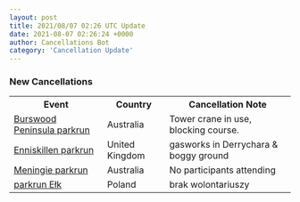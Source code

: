 ```yaml
---
layout: post
title: 2021/08/07 02:26 UTC Update
date: 2021-08-07 02:26:24 +0000
author: Cancellations Bot
category: 'Cancellation Update'
---
```


<h3>New Cancellations</h3>
<div class='hscrollable'>
<table style='width: 100%'>
    <tr>
        <th>Event</th>
        <th>Country</th>
        <th>Cancellation Note</th>
    </tr>
    <tr>
        <td><a href="https://www.parkrun.com.au/burswoodpeninsula">Burswood Peninsula parkrun</a></td>
        <td>Australia</td>
        <td>Tower crane in use, blocking course.</td>
    </tr>
    <tr>
        <td><a href="https://www.parkrun.org.uk/enniskillen">Enniskillen parkrun</a></td>
        <td>United Kingdom</td>
        <td>gasworks in Derrychara & boggy ground</td>
    </tr>
    <tr>
        <td><a href="https://www.parkrun.com.au/meningie">Meningie parkrun</a></td>
        <td>Australia</td>
        <td>No participants attending</td>
    </tr>
    <tr>
        <td><a href="https://www.parkrun.pl/elk">parkrun Ełk</a></td>
        <td>Poland</td>
        <td>brak wolontariuszy</td>
    </tr>
</table>
</div>
